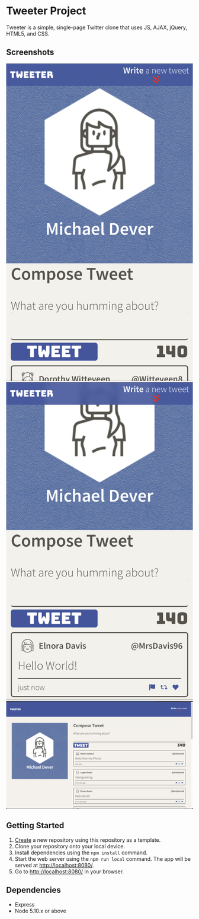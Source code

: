 # Tweeter Project

Tweeter is a simple, single-page Twitter clone that uses JS, AJAX, jQuery, HTML5, and CSS.

## Screenshots

!["Mobile layout"](https://github.com/mdever93/tweeter/blob/master/docs/tweeter-mobile.jpg?raw=true)
!["A tweet on mobile"](https://github.com/mdever93/tweeter/blob/master/docs/tweeter-mobile-2.jpg?raw=true)
!["Desktop layout"](https://github.com/mdever93/tweeter/blob/master/docs/tweeter-desktop.png?raw=true)

## Getting Started

1. [Create](https://docs.github.com/en/repositories/creating-and-managing-repositories/creating-a-repository-from-a-template) a new repository using this repository as a template.
2. Clone your repository onto your local device.
3. Install dependencies using the `npm install` command.
3. Start the web server using the `npm run local` command. The app will be served at <http://localhost:8080/>.
4. Go to <http://localhost:8080/> in your browser.

## Dependencies

- Express
- Node 5.10.x or above
